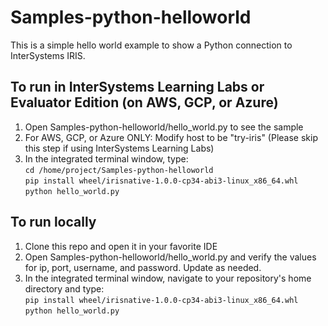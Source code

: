 # Samples-python-helloworld
This is a simple hello world example to show a Python connection to InterSystems IRIS.

## To run in InterSystems Learning Labs or Evaluator Edition (on AWS, GCP, or Azure)
1. Open Samples-python-helloworld/hello_world.py to see the sample 
2. For AWS, GCP, or Azure ONLY: Modify host to be "try-iris" (Please skip this step if using InterSystems Learning Labs)
3. In the integrated terminal window, type:  
	`cd /home/project/Samples-python-helloworld`  
	`pip install wheel/irisnative-1.0.0-cp34-abi3-linux_x86_64.whl`  
	`python hello_world.py`  
	
## To run locally
1. Clone this repo and open it in your favorite IDE
2. Open Samples-python-helloworld/hello_world.py and verify the values for ip, port, username, and password. Update as needed.
3. In the integrated terminal window, navigate to your repository's home directory and type:  
	`pip install wheel/irisnative-1.0.0-cp34-abi3-linux_x86_64.whl`  
	`python hello_world.py`  
